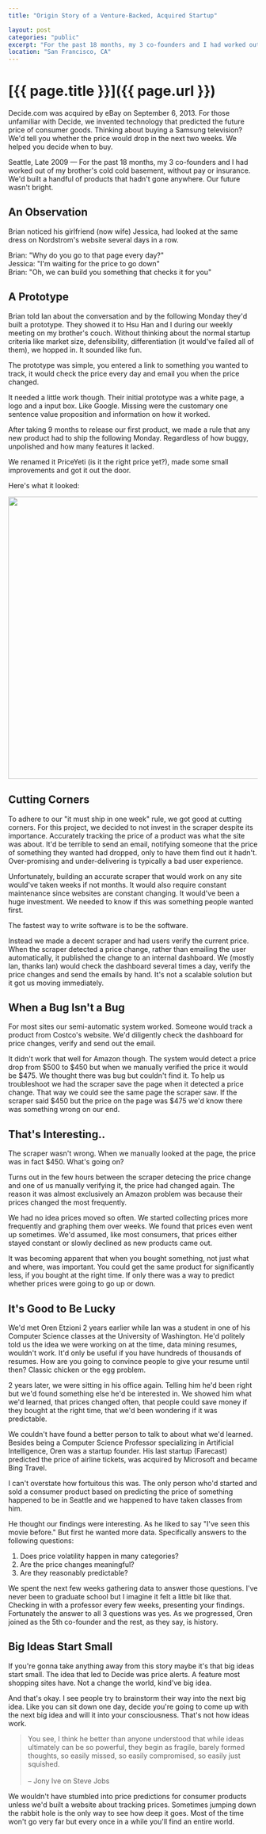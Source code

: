 ```yaml
---
title: "Origin Story of a Venture-Backed, Acquired Startup"

layout: post
categories: "public"
excerpt: "For the past 18 months, my 3 co-founders and I had worked out of my brother's cold cold basement, without pay or insurance. We'd built a handful of products that hadn't gone anywhere. Our future wasn't bright."
location: "San Francisco, CA"
---
```


# [{{ page.title }}]({{ page.url }})

Decide.com was acquired by eBay on September 6, 2013. For those unfamiliar with Decide, we invented technology that predicted the future price of consumer goods. Thinking about buying a Samsung television? We'd tell you whether the price would drop in the next two weeks. We helped you decide when to buy.

Seattle, Late 2009 &mdash; For the past 18 months, my 3 co-founders and I had worked out of my brother's cold cold basement, without pay or insurance. We'd built a handful of products that hadn't gone anywhere. Our future wasn't bright.

## An Observation 

Brian noticed his girlfriend (now wife) Jessica, had looked at the same dress on Nordstrom's website several days in a row.

Brian: "Why do you go to that page every day?"<br>
Jessica: "I'm waiting for the price to go down"<br>
Brian: "Oh, we can build you something that checks it for you"

## A Prototype 

Brian told Ian about the conversation and by the following Monday they'd built a prototype. They showed it to Hsu Han and I  during our weekly meeting on my brother's couch. Without thinking about the normal startup criteria like market size, defensibility, differentiation (it would've failed all of them), we hopped in. It sounded like fun.

The prototype was simple, you entered a link to something you wanted to track, it would check the price every day and email you when the price changed.

It needed a little work though. Their initial prototype was a white page, a logo and a input box. Like Google. Missing were the customary one sentence value proposition and information on how it worked.

After taking 9 months to release our first product, we made a rule that any new product had to ship the following Monday. Regardless of how buggy, unpolished and how many features it lacked.

We renamed it PriceYeti (is it the right price yet?), made some small improvements and got it out the door.

Here's what it looked:

<a href="https://s3.amazonaws.com/hsukenooi/homepage_step1.png" target="_blank" class="image-link">
  <img src="https://s3.amazonaws.com/hsukenooi/homepage_step1.png" width="570">
</a>

## Cutting Corners 

To adhere to our "it must ship in one week" rule, we got good at cutting corners. For this project, we decided to not invest in the scraper despite its importance. Accurately tracking the price of a product was what the site was about. It'd be terrible to send an email, notifying someone that the price of something they wanted had dropped, only to have them find out it hadn't. Over-promising and under-delivering is typically a bad user experience.

Unfortunately, building an accurate scraper that would work on any site would've taken weeks if not months. It would also require constant maintenance since websites are constant changing. It would've been a huge investment. We needed to know if this was something people wanted first.

The fastest way to write software is to be the software.

Instead we made a decent scraper and had users verify the current price. When the scraper detected a price change, rather than emailing the user automatically, it published the change to an internal dashboard. We (mostly Ian, thanks Ian) would check the dashboard several times a day, verify the price changes and send  the emails by hand. It's not a scalable solution but it got us moving immediately.

## When a Bug Isn't a Bug 

For most sites our semi-automatic system worked. Someone would track a product from Costco's website. We'd diligently check the dashboard for price changes, verify and send out the email.

It didn't work that well for Amazon though. The system would detect a price drop from $500 to $450 but when we manually verified the price it would be $475. We thought there was bug but couldn't find it. To help us troubleshoot we had the scraper save the page when it detected a price change. That way we could see the same page the scraper saw. If the scraper said $450 but the price on the page was $475 we'd know there was something wrong on our end.

## That's Interesting.. 

The scraper wasn't wrong. When we manually looked at the page, the price was in fact $450. What's going on?

Turns out in the few hours between the scraper detecing the price change and one of us manually verifying it, the price had changed again. The reason it was almost exclusively an Amazon problem was because their prices changed the most frequently.

We had no idea prices moved so often. We started collecting prices more frequently and graphing them over weeks. We found that prices even went up sometimes. We'd assumed, like most consumers, that prices either stayed constant or slowly declined as new products came out.

It was becoming apparent that when you bought something, not just what and where, was important. You could get the same product for significantly less, if you bought at the right time. If only there was a way to predict whether prices were going to go up or down.

## It's Good to Be Lucky 

We'd met Oren Etzioni 2 years earlier while Ian was a student in one of his Computer Science classes at the University of Washington. He'd politely told us the idea we were working on at the time, data mining resumes, wouldn't work. It'd only be useful if you have hundreds of thousands of resumes. How are you going to convince people to give your resume until then? Classic chicken or the egg problem.

2 years later, we were sitting in his office again. Telling him  he'd been right but we'd found something else he'd be interested in. We showed him what we'd learned, that prices changed often, that people could save money if they bought at the right time, that we'd been wondering if it was predictable.

We couldn't have found a better person to talk to about what we'd learned. Besides being  a Computer Science Professor specializing in Artificial Intelligence, Oren was a startup founder. His last startup (Farecast) predicted the price of airline tickets, was acquired by Microsoft and became Bing Travel.

I can't overstate how fortuitous this was. The only person who'd started and sold a consumer product based on predicting the price of something happened to be in Seattle and we happened to have taken classes from him.

He thought our findings were interesting. As he liked to say "I've seen this movie before." But first he wanted more data. Specifically answers to the following questions:

1. Does  price volatility happen in many categories?
2. Are the price changes meaningful?
3. Are they reasonably predictable?

We spent the next few weeks gathering data to answer those questions. I've never been to graduate school but I imagine it felt a little bit like that. Checking in with a professor every few weeks, presenting your findings. Fortunately the answer to all 3 questions was yes. As we progressed, Oren joined as the 5th co-founder and the rest, as they say, is history.

## Big Ideas Start Small 

If you're gonna take anything away from this story maybe it's that big ideas start small. The idea that led to Decide was price alerts. A feature most shopping sites have. Not a change the world, kind've big idea.

And that's okay.  I see people try to brainstorm their way into the next big idea. Like you can sit down one day, decide you're going to come up with the next big idea and will it into your consciousness. That's not how ideas work.

> You see, I think he better than anyone understood that while ideas ultimately can be so powerful, they begin as fragile, barely formed thoughts, so easily missed, so easily compromised, so easily just squished. <br><br>– Jony Ive on Steve Jobs

We wouldn't have stumbled into price predictions for consumer products unless we'd built a website about tracking prices. Sometimes jumping down the rabbit hole is the only way to see how deep it goes. Most of the time won't go very far but every once in a while you'll find an entire world.

